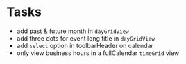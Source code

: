 # Tasks

- add past & future month in `dayGridView`
- add three dots for event long title in `dayGridView` 
- add `select` option in toolbarHeader on calendar
- only view business hours in a fullCalendar `timeGrid` view

